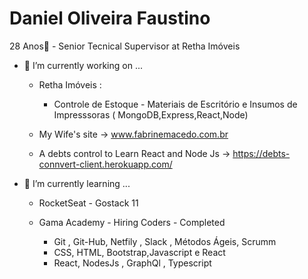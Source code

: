   # Daniel Oliveira Faustino
  
  28 Anos👋 - Senior Tecnical Supervisor at Retha Imóveis

- 🔭 I’m currently working on ...

   - Retha Imóveis :
   
        - Controle de Estoque - Materiais de Escritório e Insumos de Impresssoras ( MongoDB,Express,React,Node)
  
   - My Wife's site -> www.fabrinemacedo.com.br
   
   - A debts control to Learn React and Node Js -> https://debts-connvert-client.herokuapp.com/
   
- 🌱 I’m currently learning ...
 
  -  RocketSeat - Gostack 11
  
  -  Gama Academy - Hiring Coders - Completed
       - Git , Git-Hub, Netfily , Slack , Métodos Ágeis, Scrumm
       - CSS, HTML, Bootstrap,Javascript e React
       - React, NodesJs , GraphQl , Typescript
  



